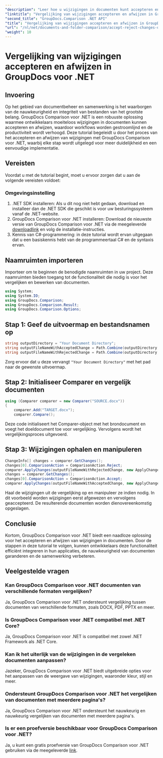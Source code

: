 ```yaml
---
"description": "Leer hoe u wijzigingen in documenten kunt accepteren en afwijzen met GroupDocs Comparison voor .NET. Stroomlijn uw documentworkflows moeiteloos."
"linktitle": "Vergelijking van wijzigingen accepteren en afwijzen in GroupDocs voor .NET"
"second_title": "GroupDocs.Comparison .NET API"
"title": "Vergelijking van wijzigingen accepteren en afwijzen in GroupDocs voor .NET"
"url": "/nl/net/documents-and-folder-comparison/accept-reject-changes-dotnet/"
"weight": 10
---
```


# Vergelijking van wijzigingen accepteren en afwijzen in GroupDocs voor .NET

## Invoering
Op het gebied van documentbeheer en samenwerking is het waarborgen van de nauwkeurigheid en integriteit van bestanden van het grootste belang. GroupDocs Comparison voor .NET is een robuuste oplossing waarmee ontwikkelaars moeiteloos wijzigingen in documenten kunnen accepteren en afwijzen, waardoor workflows worden gestroomlijnd en de productiviteit wordt verhoogd. Deze tutorial begeleidt u door het proces van het accepteren en afwijzen van wijzigingen met GroupDocs Comparison voor .NET, waarbij elke stap wordt uitgelegd voor meer duidelijkheid en een eenvoudige implementatie.
## Vereisten
Voordat u met de tutorial begint, moet u ervoor zorgen dat u aan de volgende vereisten voldoet:
### Omgevingsinstelling
1. .NET SDK installeren: Als u dit nog niet hebt gedaan, download en installeer dan de .NET SDK die geschikt is voor uw besturingssysteem vanaf de .NET-website.
2. GroupDocs Comparison voor .NET installeren: Download de nieuwste versie van GroupDocs Comparison voor .NET via de meegeleverde [downloadlink](https://releases.groupdocs.com/comparison/net/) en volg de installatie-instructies.
3. Kennis van C#-programmering: in deze tutorial wordt ervan uitgegaan dat u een basiskennis hebt van de programmeertaal C# en de syntaxis ervan.

## Naamruimten importeren
Importeer om te beginnen de benodigde naamruimten in uw project. Deze naamruimten bieden toegang tot de functionaliteit die nodig is voor het vergelijken en bewerken van documenten.

```csharp
using System;
using System.IO;
using GroupDocs.Comparison;
using GroupDocs.Comparison.Result;
using GroupDocs.Comparison.Options;
```
## Stap 1: Geef de uitvoermap en bestandsnamen op
```csharp
string outputDirectory = "Your Document Directory";
string outputFileNameWithAcceptedChange = Path.Combine(outputDirectory, "RESULT_WITH_ACCEPTED_CHANGE.docx");
string outputFileNameWithRejectedChange = Path.Combine(outputDirectory, "RESULT_WITH_REJECTED_CHANGE.docx");
```
Zorg ervoor dat u deze vervangt `"Your Document Directory"` met het pad naar de gewenste uitvoermap.
## Stap 2: Initialiseer Comparer en vergelijk documenten
```csharp
using (Comparer comparer = new Comparer("SOURCE.docx"))
{
    comparer.Add("TARGET.docx");
    comparer.Compare();
```
Deze code initialiseert het Comparer-object met het brondocument en voegt het doeldocument toe voor vergelijking. Vervolgens wordt het vergelijkingsproces uitgevoerd.
## Stap 3: Wijzigingen ophalen en manipuleren
```csharp
ChangeInfo[] changes = comparer.GetChanges();
changes[0].ComparisonAction = ComparisonAction.Reject;
comparer.ApplyChanges(outputFileNameWithRejectedChange, new ApplyChangeOptions { Changes = changes, SaveOriginalState = true });
changes = comparer.GetChanges();
changes[0].ComparisonAction = ComparisonAction.Accept;
comparer.ApplyChanges(outputFileNameWithAcceptedChange, new ApplyChangeOptions { Changes = changes });
```
Haal de wijzigingen uit de vergelijking op en manipuleer ze indien nodig. In dit voorbeeld worden wijzigingen eerst afgewezen en vervolgens geaccepteerd. De resulterende documenten worden dienovereenkomstig opgeslagen.

## Conclusie
Kortom, GroupDocs Comparison voor .NET biedt een naadloze oplossing voor het accepteren en afwijzen van wijzigingen in documenten. Door de stappen in deze tutorial te volgen, kunnen ontwikkelaars deze functionaliteit efficiënt integreren in hun applicaties, de nauwkeurigheid van documenten garanderen en de samenwerking verbeteren.
## Veelgestelde vragen
### Kan GroupDocs Comparison voor .NET documenten van verschillende formaten vergelijken?
Ja, GroupDocs Comparison voor .NET ondersteunt vergelijking tussen documenten van verschillende formaten, zoals DOCX, PDF, PPTX en meer.
### Is GroupDocs Comparison voor .NET compatibel met .NET Core?
Ja, GroupDocs Comparison voor .NET is compatibel met zowel .NET Framework als .NET Core.
### Kan ik het uiterlijk van de wijzigingen in de vergeleken documenten aanpassen?
Jazeker, GroupDocs Comparison voor .NET biedt uitgebreide opties voor het aanpassen van de weergave van wijzigingen, waaronder kleur, stijl en meer.
### Ondersteunt GroupDocs Comparison voor .NET het vergelijken van documenten met meerdere pagina's?
Ja, GroupDocs Comparison voor .NET ondersteunt het nauwkeurig en nauwkeurig vergelijken van documenten met meerdere pagina's.
### Is er een proefversie beschikbaar voor GroupDocs Comparison voor .NET?
Ja, u kunt een gratis proefversie van GroupDocs Comparison voor .NET gebruiken via de meegeleverde [link](https://releases.groupdocs.com/).